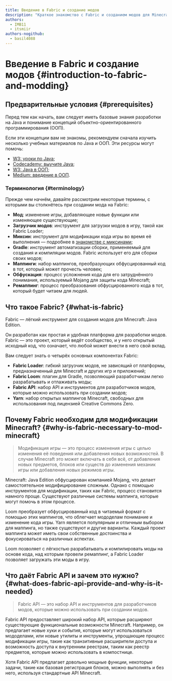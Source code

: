 ```yaml
---
title: Введение в Fabric и создание модов
description: "Краткое знакомство с Fabric и созданием модов для Minecraft: Java Edition."
authors:
  - IMB11
  - itsmiir
authors-nogithub:
  - basil4088
---
```


# Введение в Fabric и создание модов {#introduction-to-fabric-and-modding}

## Предварительные условия {#prerequisites}

Перед тем как начать, вам следует иметь базовые знания разработки на Java и понимание концепций объектно-ориентированного программирования (ООП).

Если эти концепции вам не знакомы, рекомендуем сначала изучить несколько учебных материалов по Java и ООП. Эти ресурсы могут помочь:

- [W3: уроки по Java](https://www.w3schools.com/java/);
- [Codecademy: выучите Java](https://www.codecademy.com/learn/learn-java);
- [W3: Java в ООП](https://www.w3schools.com/java/java_oop.asp);
- [Medium: введение в ООП](https://medium.com/@Adekola_Olawale/beginners-guide-to-object-oriented-programming-a94601ea2fbd).

### Терминология {#terminology}

Прежде чем начнём, давайте рассмотрим некоторые термины, с которыми вы столкнётесь при создании мода на Fabric:

- **Мод**: изменение игры, добавляющее новые функции или изменяющее существующие;
- **Загрузчик модов**: инструмент для загрузки модов в игру, такой как Fabric Loader;
- **Миксин**: инструмент для модификации кода игры во время её выполнения — подробнее в [знакомстве с миксинами](https://fabricmc.net/wiki/tutorial:mixin_introduction);
- **Gradle**: инструмент автоматизации сборки, применяемый для создания и компиляции модов. Fabric использует его для сборки своих модов;
- **Маппинги**: набор маппингов, преобразующих обфусцированный код в тот, который может прочесть человек;
- **Обфускация**: процесс усложнения кода для его затруднённого понимания, используемый Mojang для защиты кода Minecraft;
- **Ремаппинг**: процесс преобразования обфусцированного кода в тот, который будет читаем для людей.

## Что такое Fabric? {#what-is-fabric}

Fabric — лёгкий инструмент для создания модов для Minecraft: Java Edition.

Он разработан как простая и удобная платформа для разработки модов. Fabric — это проект, который ведёт сообщество, и у него открытый исходный код, что означает, что любой может внести в него свой вклад.

Вам следует знать о четырёх основных компонентах Fabric:

- **Fabric Loader**: гибкий загрузчик модов, не зависящий от платформы, предназначенный для Minecraft и других игр и приложений;
- **Fabric Loom**: плагин для Gradle, позволяющий разработчикам легко разрабатывать и отлаживать моды;
- **Fabric API**: набор API и инструментов для разработчиков модов, которые можно использовать при создании модов;
- **Yarn**: набор открытых маппингов Minecraft, свободных для использования под лицензией Creative Commons Zero.

## Почему Fabric необходим для модификации Minecraft? {#why-is-fabric-necessary-to-mod-minecraft}

> Модификация игры — это процесс изменения игры с целью изменения её поведения или добавления новых возможностей. В случае Minecraft это может включать в себя всё, от добавления новых предметов, блоков или существ до изменения механик игры или добавления новых режимов игры.

Minecraft: Java Edition обфусцирован компанией Mojang, что делает самостоятельное модифицирование сложным. Однако с помощью инструментов для модификации, таких как Fabric, процесс становится намного проще. Существуют различные системы маппинга, которые могут помочь в этом процессе.

Loom преобразует обфусцированный код в читаемый формат с помощью этих маппингов, что облегчает мододелам понимание и изменение кода игры. Yarn является популярным и отличным выбором для маппинга, но также существуют и другие варианты. Каждый проект маппинга может иметь свои собственные достоинства и фокусироваться на различных аспектах.

Loom позволяет с лёгкостью разрабатывать и компилировать моды на основе кода, над которым провели ремаппинг, а Fabric Loader позволяет загружать эти моды в игру.

## Что даёт Fabric API и зачем это нужно? {#what-does-fabric-api-provide-and-why-is-it-needed}

> Fabric API — это набор API и инструментов для разработчиков модов, которые можно использовать при создании модов.

Fabric API предоставляет широкий набор API, которые расширяют существующие функциональные возможности Minecraft. Например, он предлагает новые хуки и события, которые могут использоваться мододелами, или новые утилиты и инструменты, упрощающие процесс модификации игры, такие как транзитивные расширители доступа и возможность доступа к внутренним реестрам, таким как реестр предметов, которые можно использовать в компостнице.

Хотя Fabric API предлагает довольно мощные функции, некоторые задачи, такие как базовая регистрация блоков, можно выполнять и без него, используя стандартные API Minecraft.
